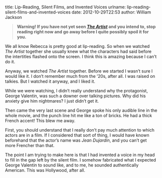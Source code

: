 title: Lip-Reading, Silent Films, and Invented Voices
urlname: lip-reading-silent-films-and-invented-voices
date: 2012-10-29T22:53
author: William Jackson

> **Warning! If you have not yet seen [_The Artist_][a] and you intend to, stop
> reading right now and go away before I quite possibly spoil it for you.**

[a]: https://www.themoviedb.org/movie/74643-the-artist

We all know Rebecca is pretty good at lip-reading. So when we watched _The
Artist_ together she usually knew what the characters had said before the
intertitles flashed onto the screen. I think this is amazing because I
can&#x02bc;t do it.

Anyway, we watched _The Artist_ together. Before we started I wasn&#x02bc;t
sure I would like it. I don&#x02bc;t remember much from the &#x02bc;20s, after
all. I was raised on talkies. But I watched it anyway, and I liked it.

While we were watching, I didn&#x02bc;t really understand why the protagonist,
George Valentin, was such a downer over talking pictures. Why did his anxiety
give him nightmares? I just didn&#x02bc;t get it.

Then came the very last scene and George spoke his only audible line in the
whole movie, and the punch line hit me like a ton of bricks. He had a thick
French accent! This blew me away.

First, you should understand that I really don&#x02bc;t pay much attention to
which actors are in a film. If I considered that sort of thing, I would have
known beforehand that the actor&#x02bc;s name was _Jean Dujardin_, and you
can&#x02bc;t get more Frencher than that.

The point I am trying to make here is that I had invented a voice in my head to
fill in the gap left by the silent film. I somehow fabricated what I expected
George Valentin to sound like, and to me, he sounded authentically American.
This was Hollywood, after all.
